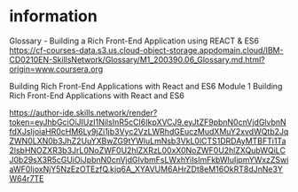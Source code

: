 # information
Glossary - Building a Rich Front-End Application using REACT & ES6
https://cf-courses-data.s3.us.cloud-object-storage.appdomain.cloud/IBM-CD0210EN-SkillsNetwork/Glossary/M1_200390.06_Glossary.md.html?origin=www.coursera.org

Building Rich Front-End Applications with React and ES6
Module 1 Building Rich Front-End Applications with React and ES6

https://author-ide.skills.network/render?token=eyJhbGciOiJIUzI1NiIsInR5cCI6IkpXVCJ9.eyJtZF9pbnN0cnVjdGlvbnNfdXJsIjoiaHR0cHM6Ly9jZi1jb3Vyc2VzLWRhdGEuczMudXMuY2xvdWQtb2JqZWN0LXN0b3JhZ2UuYXBwZG9tYWluLmNsb3VkL0lCTS1DRDAyMTBFTi1Ta2lsbHNOZXR3b3JrL0NoZWF0U2hlZXRzL00xX0NoZWF0U2hlZXQubWQiLCJ0b29sX3R5cGUiOiJpbnN0cnVjdGlvbmFsLWxhYiIsImFkbWluIjpmYWxzZSwiaWF0IjoxNjY5NzEzOTEzfQ.kjq6A_XYAVUM6AHrZDt8eM16OkRT8dJnNe3YW64r7TE
